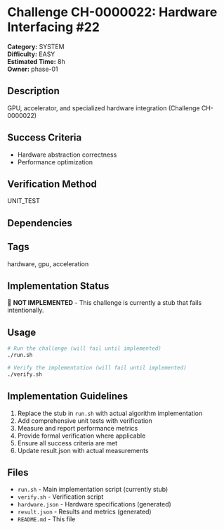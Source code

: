 # Challenge CH-0000022: Hardware Interfacing #22

**Category:** SYSTEM  
**Difficulty:** EASY  
**Estimated Time:** 8h  
**Owner:** phase-01  

## Description

GPU, accelerator, and specialized hardware integration (Challenge CH-0000022)

## Success Criteria

- Hardware abstraction correctness
- Performance optimization

## Verification Method

UNIT_TEST

## Dependencies



## Tags

hardware, gpu, acceleration

## Implementation Status

🚧 **NOT IMPLEMENTED** - This challenge is currently a stub that fails intentionally.

## Usage

```bash
# Run the challenge (will fail until implemented)
./run.sh

# Verify the implementation (will fail until implemented) 
./verify.sh
```

## Implementation Guidelines

1. Replace the stub in `run.sh` with actual algorithm implementation
2. Add comprehensive unit tests with verification
3. Measure and report performance metrics
4. Provide formal verification where applicable
5. Ensure all success criteria are met
6. Update result.json with actual measurements

## Files

- `run.sh` - Main implementation script (currently stub)
- `verify.sh` - Verification script
- `hardware.json` - Hardware specifications (generated)
- `result.json` - Results and metrics (generated)
- `README.md` - This file
